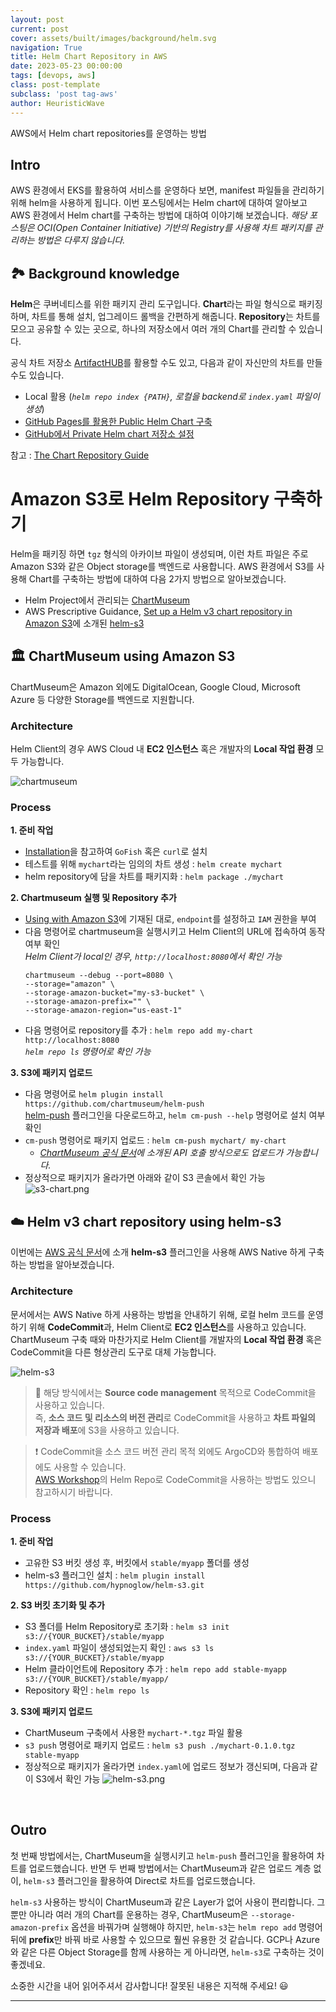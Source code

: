 ```yaml
---
layout: post
current: post
cover: assets/built/images/background/helm.svg
navigation: True
title: Helm Chart Repository in AWS
date: 2023-05-23 00:00:00
tags: [devops, aws]
class: post-template
subclass: 'post tag-aws'
author: HeuristicWave
---
```

AWS에서 Helm chart repositories를 운영하는 방법

## Intro

AWS 환경에서 EKS를 활용하여 서비스를 운영하다 보면, manifest 파일들을 관리하기 위해 helm을 사용하게 됩니다.
이번 포스팅에서는 Helm chart에 대하여 알아보고 AWS 환경에서 Helm chart를 구축하는 방법에 대하여 이야기해 보겠습니다.
*해당 포스팅은 OCI(Open Container Initiative) 기반의 Registry를 사용해 차트 패키지를 관리하는 방법은 다루지 않습니다.*

## 🏞️ Background knowledge

**Helm**은 쿠버네티스를 위한 패키지 관리 도구입니다. **Chart**라는 파일 형식으로 패키징 하며, 차트를 통해 설치, 업그레이드 롤백을 간편하게 해줍니다.
**Repository**는 차트를 모으고 공유할 수 있는 곳으로, 하나의 저장소에서 여러 개의 Chart를 관리할 수 있습니다.

공식 차트 저장소 [ArtifactHUB](https://artifacthub.io/ )를 활용할 수도 있고, 다음과 같이 자신만의 차트를 만들 수도 있습니다.

- Local 활용 (*`helm repo index {PATH}`, 로컬을 backend로 `index.yaml` 파일이 생성*)
- [GitHub Pages를 활용한 Public Helm Chart 구축](https://medium.com/@mattiaperi/create-a-public-helm-chart-repository-with-github-pages-49b180dbb417) 
- [GitHub에서 Private Helm chart 저장소 설정](https://jasiek-petryk.medium.com/setting-up-a-private-helm-chart-repository-on-github-4a767703cec8)

참고 : [The Chart Repository Guide](https://helm.sh/docs/topics/chart_repository/)

# Amazon S3로 Helm Repository 구축하기

Helm을 패키징 하면 `tgz` 형식의 아카이브 파일이 생성되며, 이런 차트 파일은 주로 Amazon S3와 같은 Object storage를 백엔드로 사용합니다.
AWS 환경에서 S3를 사용해 Chart를 구축하는 방법에 대하여 다음 2가지 방법으로 알아보겠습니다.

- Helm Project에서 관리되는 [ChartMuseum](https://chartmuseum.com/)
- AWS Prescriptive Guidance, [Set up a Helm v3 chart repository in Amazon S3](https://docs.aws.amazon.com/prescriptive-guidance/latest/patterns/set-up-a-helm-v3-chart-repository-in-amazon-s3.html )에 소개된 [helm-s3](https://github.com/hypnoglow/helm-s3)

## 🏛️ ChartMuseum using Amazon S3

ChartMuseum은 Amazon 외에도 DigitalOcean, Google Cloud, Microsoft Azure 등 다양한 Storage를 백엔드로 지원합니다.

### Architecture

Helm Client의 경우 AWS Cloud 내 **EC2 인스턴스** 혹은 개발자의 **Local 작업 환경** 모두 가능합니다.

![chartmuseum](../../assets/built/images/post/architecture/chartmuseum.png)

### Process

**1. 준비 작업**

- [Installation](https://chartmuseum.com/docs/#installation )을 참고하여 `GoFish` 혹은 `curl`로 설치
- 테스트를 위해 `mychart`라는 임의의 차트 생성 : `helm create mychart`
- helm repository에 담을 차트를 패키지화 : `helm package ./mychart`

**2. Chartmuseum 실행 및 Repository 추가**

- [Using with Amazon S3](https://chartmuseum.com/docs/#using-amazon-s3 )에 기재된 대로, `endpoint`를 설정하고 `IAM` 권한을 부여
- 다음 명령어로 chartmuseum을 실행시키고 Helm Client의 URL에 접속하여 동작 여부 확인 <br> *Helm Client가 local인 경우, `http://localhost:8080`에서 확인 가능*
  ```shell
  chartmuseum --debug --port=8080 \
  --storage="amazon" \
  --storage-amazon-bucket="my-s3-bucket" \
  --storage-amazon-prefix="" \
  --storage-amazon-region="us-east-1"
  ```
- 다음 명령어로 repository를 추가 : `helm repo add my-chart http://localhost:8080` <br> *`helm repo ls` 명령어로 확인 가능*

**3. S3에 패키지 업로드**

- 다음 명령어로 `helm plugin install https://github.com/chartmuseum/helm-push` <br>
[helm-push](https://github.com/chartmuseum/helm-push) 플러그인을 다운로드하고, `helm cm-push --help` 명령어로 설치 여부 확인
- `cm-push` 명령어로 패키지 업로드 : `helm cm-push mychart/ my-chart`
  - *[ChartMuseum 공식 문서](https://chartmuseum.com/docs/#uploading-a-chart-package )에 소개된 API 호출 방식으로도 업로드가 가능합니다.*
- 정상적으로 패키지가 올라가면 아래와 같이 S3 콘솔에서 확인 가능
  ![s3-chart.png](../../assets/built/images/post/aws/chartmuseum-s3.png)

## ☁️ Helm v3 chart repository using helm-s3

이번에는 [AWS 공식 문서](https://docs.aws.amazon.com/ko_kr/prescriptive-guidance/latest/patterns/set-up-a-helm-v3-chart-repository-in-amazon-s3.html )에 소개 **helm-s3** 플러그인을 사용해 AWS Native 하게 구축하는 방법을 알아보겠습니다.

### Architecture

문서에서는 AWS Native 하게 사용하는 방법을 안내하기 위해, 로컬 helm 코드를 운영하기 위해 **CodeCommit**과, Helm Client로 **EC2 인스턴스**를 사용하고 있습니다.
ChartMuseum 구축 때와 마찬가지로 Helm Client를 개발자의 **Local 작업 환경** 혹은 CodeCommit을 다른 형상관리 도구로 대체 가능합니다.

![helm-s3](https://docs.aws.amazon.com/images/prescriptive-guidance/latest/patterns/images/pattern-img/1dbd3db8-5819-4f30-bebd-a144a2075fcd/images/55652eb2-2e11-4b14-9ed4-0cdcf55cc3e6.png)

> 🧐 해당 방식에서는 **Source code management** 목적으로 CodeCommit을 사용하고 있습니다. <br>
> 즉, **소스 코드 및 리소스의 버전 관리**로 CodeCommit을 사용하고 **차트 파일의 저장과 배포**에 S3을 사용하고 있습니다. <br>

> ❗️ CodeCommit을 소스 코드 버전 관리 목적 외에도 ArgoCD와 통합하여 배포에도 사용할 수 있습니다. <br>
> [AWS Workshop](https://catalog.us-east-1.prod.workshops.aws/workshops/9c0aa9ab-90a9-44a6-abe1-8dff360ae428/ko-KR/110-cicd/110-cicd )의 Helm Repo로 CodeCommit을 사용하는 방법도 있으니 참고하시기 바랍니다.

### Process

**1. 준비 작업**

- 고유한 S3 버킷 생성 후, 버킷에서 `stable/myapp` 폴더를 생성 
- helm-s3 플러그인 설치 :  `helm plugin install https://github.com/hypnoglow/helm-s3.git`

**2. S3 버킷 초기화 및 추가**

- S3 폴더를 Helm Repository로 초기화 : `helm s3 init s3://{YOUR_BUCKET}/stable/myapp`
- `index.yaml` 파일이 생성되었는지 확인 : `aws s3 ls s3://{YOUR_BUCKET}/stable/myapp`
- Helm 클라이언트에 Repository 추가 : `helm repo add stable-myapp s3://{YOUR_BUCKET}/stable/myapp/`
- Repository 확인 : `helm repo ls`

**3. S3에 패키지 업로드**

- ChartMuseum 구축에서 사용한 `mychart-*.tgz` 파일 활용
- `s3 push` 명령어로 패키지 업로드 : `helm s3 push ./mychart-0.1.0.tgz stable-myapp`
- 정상적으로 패키지가 올라가면 `index.yaml`에 업로드 정보가 갱신되며, 다음과 같이 S3에서 확인 가능
  ![helm-s3.png](../../assets/built/images/post/aws/helm-s3.png)
  
<br>

## Outro

첫 번째 방법에서는, ChartMuseum을 실행시키고 `helm-push` 플러그인을 활용하여 차트를 업로드했습니다.
반면 두 번째 방법에서는 ChartMuseum과 같은 업로드 계층 없이, `helm-s3` 플러그인을 활용하여 Direct로 차트를 업로드했습니다.

`helm-s3` 사용하는 방식이 ChartMuseum과 같은 Layer가 없어 사용이 편리합니다.
그뿐만 아니라 여러 개의 Chart를 운용하는 경우, ChartMuseum은 `--storage-amazon-prefix` 옵션을 바꿔가며 실행해야 하지만,
`helm-s3`는 `helm repo add` 명령어 뒤에 **prefix**만 바꿔 바로 사용할 수 있으므로 훨씬 유용한 것 같습니다.
GCP나 Azure와 같은 다른 Object Storage를 함께 사용하는 게 아니라면, `helm-s3`로 구축하는 것이 좋겠네요.

소중한 시간을 내어 읽어주셔서 감사합니다! 잘못된 내용은 지적해 주세요! 😃

---
